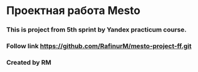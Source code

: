 # Проектная работа Mesto
### This is project from 5th sprint by Yandex practicum course.
### Follow link https://github.com/RafinurM/mesto-project-ff.git
### Created by RM

